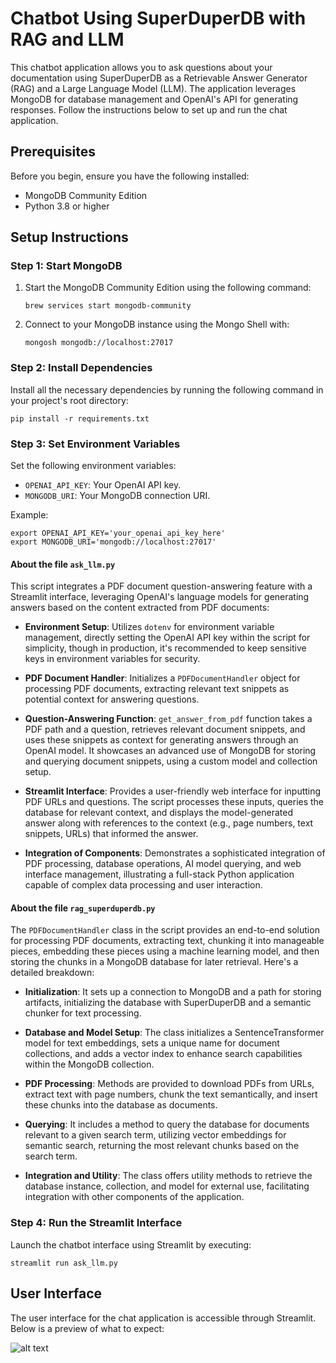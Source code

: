 # Chatbot Using SuperDuperDB with RAG and LLM

This chatbot application allows you to ask questions about your documentation using SuperDuperDB as a Retrievable Answer Generator (RAG) and a Large Language Model (LLM). The application leverages MongoDB for database management and OpenAI's API for generating responses. Follow the instructions below to set up and run the chat application.

## Prerequisites

Before you begin, ensure you have the following installed:
- MongoDB Community Edition
- Python 3.8 or higher

## Setup Instructions

### Step 1: Start MongoDB

1. Start the MongoDB Community Edition using the following command:
   ```shell
   brew services start mongodb-community
   ```
2. Connect to your MongoDB instance using the Mongo Shell with:
   ```shell
   mongosh mongodb://localhost:27017
   ```

### Step 2: Install Dependencies

Install all the necessary dependencies by running the following command in your project's root directory:
```shell
pip install -r requirements.txt
```

### Step 3: Set Environment Variables

Set the following environment variables:
- `OPENAI_API_KEY`: Your OpenAI API key.
- `MONGODB_URI`: Your MongoDB connection URI.

Example:
```shell
export OPENAI_API_KEY='your_openai_api_key_here'
export MONGODB_URI='mongodb://localhost:27017'
```

#### About the file `ask_llm.py`
This script integrates a PDF document question-answering feature with a Streamlit interface, leveraging OpenAI's language models for generating answers based on the content extracted from PDF documents:

- **Environment Setup**: Utilizes `dotenv` for environment variable management, directly setting the OpenAI API key within the script for simplicity, though in production, it's recommended to keep sensitive keys in environment variables for security.

- **PDF Document Handler**: Initializes a `PDFDocumentHandler` object for processing PDF documents, extracting relevant text snippets as potential context for answering questions.

- **Question-Answering Function**: `get_answer_from_pdf` function takes a PDF path and a question, retrieves relevant document snippets, and uses these snippets as context for generating answers through an OpenAI model. It showcases an advanced use of MongoDB for storing and querying document snippets, using a custom model and collection setup.

- **Streamlit Interface**: Provides a user-friendly web interface for inputting PDF URLs and questions. The script processes these inputs, queries the database for relevant context, and displays the model-generated answer along with references to the context (e.g., page numbers, text snippets, URLs) that informed the answer.

- **Integration of Components**: Demonstrates a sophisticated integration of PDF processing, database operations, AI model querying, and web interface management, illustrating a full-stack Python application capable of complex data processing and user interaction.

#### About the file `rag_superduperdb.py`
The `PDFDocumentHandler` class in the script provides an end-to-end solution for processing PDF documents, extracting text, chunking it into manageable pieces, embedding these pieces using a machine learning model, and then storing the chunks in a MongoDB database for later retrieval. Here's a detailed breakdown:

- **Initialization**: It sets up a connection to MongoDB and a path for storing artifacts, initializing the database with SuperDuperDB and a semantic chunker for text processing.

- **Database and Model Setup**: The class initializes a SentenceTransformer model for text embeddings, sets a unique name for document collections, and adds a vector index to enhance search capabilities within the MongoDB collection.

- **PDF Processing**: Methods are provided to download PDFs from URLs, extract text with page numbers, chunk the text semantically, and insert these chunks into the database as documents.

- **Querying**: It includes a method to query the database for documents relevant to a given search term, utilizing vector embeddings for semantic search, returning the most relevant chunks based on the search term.

- **Integration and Utility**: The class offers utility methods to retrieve the database instance, collection, and model for external use, facilitating integration with other components of the application.

### Step 4: Run the Streamlit Interface

Launch the chatbot interface using Streamlit by executing:
```shell
streamlit run ask_llm.py
```

## User Interface

The user interface for the chat application is accessible through Streamlit. Below is a preview of what to expect:



![alt text](<Screen Recording 2024-02-28 at 22.01.01.gif>)